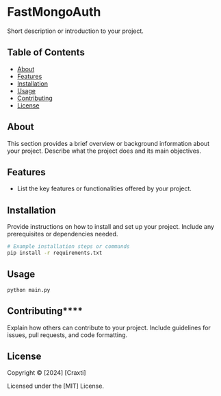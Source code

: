 # FastMongoAuth

Short description or introduction to your project.

## Table of Contents

- [About](#about)
- [Features](#features)
- [Installation](#installation)
- [Usage](#usage)
- [Contributing](#contributing)
- [License](#license)

## About

This section provides a brief overview or background information about your project. Describe what the project does and its main objectives.

## Features

- List the key features or functionalities offered by your project.

## Installation

Provide instructions on how to install and set up your project. Include any prerequisites or dependencies needed.

```bash
# Example installation steps or commands
pip install -r requirements.txt
```

## Usage

```python main.py```

## Contributing****

Explain how others can contribute to your project. Include guidelines for issues, pull requests, and code formatting.


## License

Copyright © [2024] [Craxti]

Licensed under the [MIT] License.

